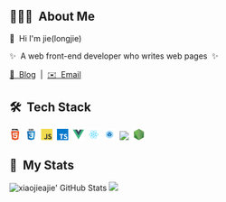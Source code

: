 


## 🦸🏻‍♂️ &nbsp;About Me

<p>👋 &nbsp;Hi I'm jie(longjie) </p>
<p>✨ &nbsp;A web front-end developer who writes web pages&nbsp; ✨</p>

[📖 &nbsp;Blog](http://www.llongjie.top)
&nbsp;|&nbsp;
[✉️ &nbsp;Email](953136447@qq.com)

## 🛠 &nbsp;Tech Stack
<code><img height="20" src="https://raw.githubusercontent.com/github/explore/80688e429a7d4ef2fca1e82350fe8e3517d3494d/topics/html/html.png"></code>&nbsp;
<code><img height="20" src="https://raw.githubusercontent.com/github/explore/80688e429a7d4ef2fca1e82350fe8e3517d3494d/topics/css/css.png"></code>&nbsp;
<code><img height="20" src="https://raw.githubusercontent.com/github/explore/80688e429a7d4ef2fca1e82350fe8e3517d3494d/topics/javascript/javascript.png"></code>&nbsp;
<code><img height="20" src="https://raw.githubusercontent.com/github/explore/80688e429a7d4ef2fca1e82350fe8e3517d3494d/topics/typescript/typescript.png"></code>&nbsp;
<code><img height="20" src="https://raw.githubusercontent.com/github/explore/80688e429a7d4ef2fca1e82350fe8e3517d3494d/topics/vue/vue.png"></code>&nbsp;
<code><img height="20" src="https://raw.githubusercontent.com/github/explore/80688e429a7d4ef2fca1e82350fe8e3517d3494d/topics/react/react.png"></code>&nbsp;
<code><img height="20" src="https://raw.githubusercontent.com/github/explore/80688e429a7d4ef2fca1e82350fe8e3517d3494d/topics/webpack/webpack.png"></code>&nbsp;
<code><img height="20" src="https://vitejs.dev/logo.svg"></code>&nbsp;
<code><img height="20" src="https://raw.githubusercontent.com/github/explore/80688e429a7d4ef2fca1e82350fe8e3517d3494d/topics/nodejs/nodejs.png"></code>

## 🍁 &nbsp;My Stats

<div>
  <img height="150em" src="https://github-readme-stats-one-bice.vercel.app/api?username=xiaojieajie&theme=tokyonight&show_icons=true&role=OWNER,ORGANIZATION_MEMBER,COLLABORATOR" alt="xiaojieajie' GitHub Stats"/>
  <img height="150em" src="https://github-readme-stats.vercel.app/api/top-langs/?username=xiaojieajie&layout=compact&theme=tokyonight" />
</div>
